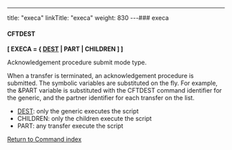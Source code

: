 ---
title: "execa"
linkTitle: "execa"
weight: 830
---### execa

#### CFTDEST

****[ EXECA = { <u>DEST</u> &#124; PART &#124; CHILDREN ] ]****

Acknowledgement procedure submit mode type.

When a transfer is terminated, an acknowledgement procedure is submitted. The symbolic variables are substituted on the fly. For example, the &PART variable is substituted with the CFTDEST command identifier for the generic, and the partner identifier for each transfer on the list.

- <u>DEST</u>: only the generic executes the script
- CHILDREN: only the children execute the script
- PART: any transfer execute the script

[Return to Command index](../../)
